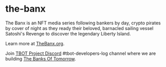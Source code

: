 # the-banx
The Banx is an NFT media series following bankers by day, crypto pirates by cover of night as they ready their beloved, barnacled sailing vessel Satoshi's Revenge to discover the legendary Liberty Island. 

Learn more at [TheBanx.org](https://thebanx.org).

Join [TBOT Project Discord](https://discord.gg/tbot) #tbot-developers-log channel where we are building [The Banks Of Tomorrow](https://tbot.fi).
